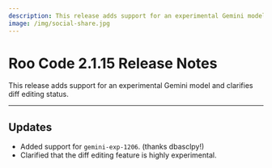 ```yaml
---
description: This release adds support for an experimental Gemini model and clarifies diff editing status.
image: /img/social-share.jpg
---
```


# Roo Code 2.1.15 Release Notes

This release adds support for an experimental Gemini model and clarifies diff editing status.

---

## Updates

- Added support for `gemini-exp-1206`. (thanks dbasclpy!)
- Clarified that the diff editing feature is highly experimental.
